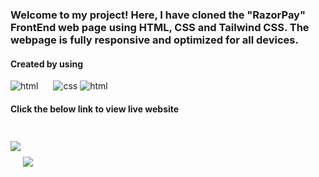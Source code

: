 <h3>Welcome to my project! Here, I have cloned the "RazorPay" FrontEnd web page using HTML, CSS and Tailwind CSS. The webpage is fully responsive and optimized for all devices.
</h3>

<h4>Created by using </h4>
 <p>
 <img alt="html" src="https://img.shields.io/badge/HTML5-E34F26?style=for-the-badge&logo=html5&logoColor=white" style="display:inline; margin-right:20px;"> <img alt="css" src="https://img.shields.io/badge/CSS3-1572B6?style=for-the-badge&logo=css3&logoColor=white" >
  <img alt="html" src="https://img.shields.io/badge/Tailwind_CSS-38B2AC?style=for-the-badge&logo=tailwind-css&logoColor=white">

</p>
<h4>Click the below link to view live website</h4>

<img align="center" src='https://www.linkpicture.com/q/editor-1s-47px.gif' type='image'> <a href="https://sivakumarkalluri-razorpay-clone.netlify.app/" target="_blank"><img align="center" src="https://img.shields.io/badge/Link-https%3A%2F%2Fsivakumarkalluri--razorpay--clone.netlify.app%2F-blue" style="margin-top:50px;"> </a>
